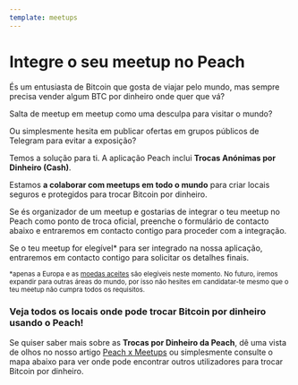 ```yaml
---
template: meetups
---
```

<!--[headline]-->
# Integre o seu meetup no Peach

<!--[intro]-->
És um entusiasta de Bitcoin que gosta de viajar pelo mundo, mas sempre precisa vender algum BTC por dinheiro onde quer que vá?

Salta de meetup em meetup como uma desculpa para visitar o mundo?

Ou simplesmente hesita em publicar ofertas em grupos públicos de Telegram para evitar a exposição?

Temos a solução para ti. A aplicação Peach inclui **Trocas Anónimas por Dinheiro (Cash)**.

Estamos **a colaborar com meetups em todo o mundo** para criar locais seguros e protegidos para trocar Bitcoin por dinheiro.

Se és organizador de um meetup e gostarias de integrar o teu meetup no Peach como ponto de troca oficial, preenche o formulário de contacto abaixo e entraremos em contacto contigo para proceder com a integração.

Se o teu meetup for elegível\* para ser integrado na nossa aplicação, entraremos em contacto contigo para solicitar os detalhes finais.

<small>*apenas a Europa e as [moedas aceites](/pt/como-funciona/#pagamento) são elegíveis neste momento. No futuro, iremos expandir para outras áreas do mundo, por isso não hesites em candidatar-te mesmo que o teu meetup não cumpra todos os requisitos.</small>

<!--[map]-->
### Veja todos os locais onde pode trocar Bitcoin por dinheiro usando o Peach!

Se quiser saber mais sobre as **Trocas por Dinheiro da Peach**, dê uma vista de olhos no nosso artigo [Peach x Meetups](/pt/blog/peach-for-meetups/) ou simplesmente consulte o mapa abaixo para ver onde pode encontrar outros utilizadores para trocar Bitcoin por dinheiro.
